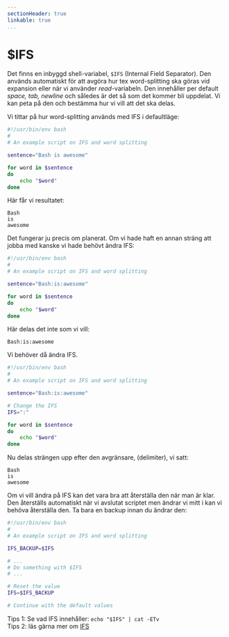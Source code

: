 ```yaml
---
sectionHeader: true
linkable: true
...
```


$IFS
=======================

Det finns en inbyggd shell-variabel, `$IFS` (Internal Field Separator). Den används automatiskt för att avgöra hur tex word-splitting ska göras vid expansion eller när vi använder *read*-variabeln. Den innehåller per default *space, tab, newline* och således är det så som det kommer bli uppdelat. Vi kan peta på den och bestämma hur vi vill att det ska delas.

Vi tittar på hur word-splitting används med IFS i defaultläge:

```bash
#!/usr/bin/env bash
#
# An example script on IFS and word splitting

sentence="Bash is awesome"

for word in $sentence
do
    echo "$word"
done
```

Här får vi resultatet:
```
Bash
is
awesome
```

Det fungerar ju precis om planerat. Om vi hade haft en annan sträng att jobba med kanske vi hade behövt ändra IFS:

```bash
#!/usr/bin/env bash
#
# An example script on IFS and word splitting

sentence="Bash:is:awesome"

for word in $sentence
do
    echo "$word"
done
```

Här delas det inte som vi vill:
```
Bash:is:awesome
```
Vi behöver då ändra IFS.

```bash
#!/usr/bin/env bash
#
# An example script on IFS and word splitting

sentence="Bash:is:awesome"

# Change the IFS
IFS=":"

for word in $sentence
do
    echo "$word"
done
```

Nu delas strängen upp efter den avgränsare, (delimiter), vi satt:
```
Bash
is
awesome
```

Om vi vill ändra på IFS kan det vara bra att återställa den när man är klar. Den återställs automatiskt när vi avslutat scriptet men ändrar vi mitt i kan vi behöva återställa den. Ta bara en backup innan du ändrar den:

```bash
#!/usr/bin/env bash
#
# An example script on IFS and word splitting

IFS_BACKUP=$IFS

# ...
# Do something with $IFS
# ...

# Reset the value
IFS=$IFS_BACKUP

# Continue with the default values
```

Tips 1: Se vad IFS innehåller: `echo "$IFS" | cat -ETv`  
Tips 2: läs gärna mer om [IFS](https://bash.cyberciti.biz/guide/$IFS)
